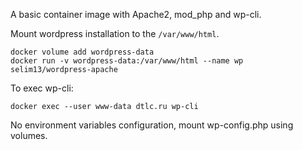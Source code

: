 A basic container image with Apache2, mod_php and wp-cli.

Mount wordpress installation to the `/var/www/html`.

```console
docker volume add wordpress-data
docker run -v wordpress-data:/var/www/html --name wp selim13/wordpress-apache
```

To exec wp-cli:

```console
docker exec --user www-data dtlc.ru wp-cli
```

No environment variables configuration, mount wp-config.php using volumes.